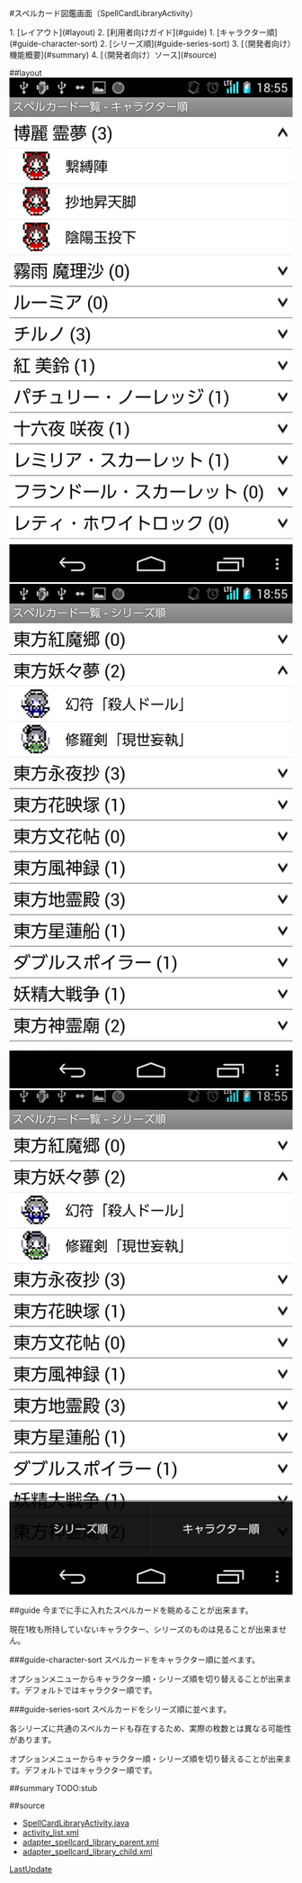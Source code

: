 #スペルカード図鑑画面（SpellCardLibraryActivity）

<index>
1. [レイアウト](#layout)
2. [利用者向けガイド](#guide)
    1. [キャラクター順](#guide-character-sort)
    2. [シリーズ順](#guide-series-sort)
3. [（開発者向け）機能概要](#summary)
4. [（開発者向け）ソース](#source)
</index>

##layout
[![ss-spellcard-library-0](./images/ss-spellcard-library-0.png)](./images/ss-spellcard-library-0.png)
[![ss-spellcard-library-1](./images/ss-spellcard-library-1.png)](./images/ss-spellcard-library-1.png)
[![ss-spellcard-library-2](./images/ss-spellcard-library-2.png)](./images/ss-spellcard-library-2.png)

##guide
今までに手に入れたスペルカードを眺めることが出来ます。

現在1枚も所持していないキャラクター、シリーズのものは見ることが出来ません。

###guide-character-sort
スペルカードをキャラクター順に並べます。

オプションメニューからキャラクター順・シリーズ順を切り替えることが出来ます。デフォルトではキャラクター順です。

###guide-series-sort
スペルカードをシリーズ順に並べます。

各シリーズに共通のスペルカードも存在するため、実際の枚数とは異なる可能性があります。

オプションメニューからキャラクター順・シリーズ順を切り替えることが出来ます。デフォルトではキャラクター順です。

##summary
TODO:stub

##source
* [SpellCardLibraryActivity.java](https://github.com/tumbling-dice/Hatate/blob/master/src/inujini_/hatate/SpellCardLibraryActivity.java)
* [activity_list.xml](https://github.com/tumbling-dice/Hatate/blob/master/res/layout/activity_list.xml)
* [adapter_spellcard_library_parent.xml](https://github.com/tumbling-dice/Hatate/blob/master/res/layout/adapter_spellcard_library_parent.xml)
* [adapter_spellcard_library_child.xml](https://github.com/tumbling-dice/Hatate/blob/master/res/layout/adapter_spellcard_library_child.xml)

[LastUpdate](2014/11/10)